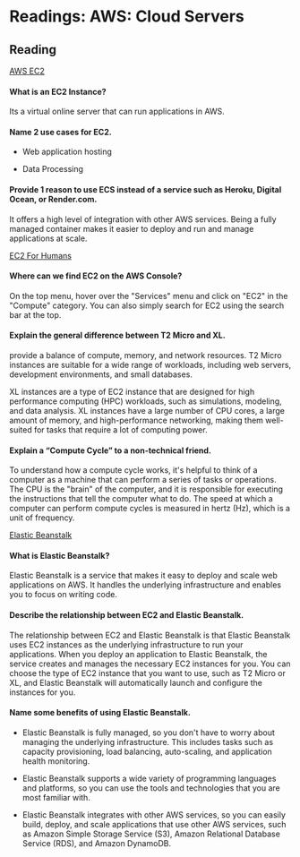 <!-- @format -->

# Readings: AWS: Cloud Servers

## Reading

[AWS EC2](https://aws.amazon.com/ec2/)

#### What is an EC2 Instance?

Its a virtual online server that can run applications in AWS.

#### Name 2 use cases for EC2.

- Web application hosting

- Data Processing

#### Provide 1 reason to use ECS instead of a service such as Heroku, Digital Ocean, or Render.com.

It offers a high level of integration with other AWS services.
Being a fully managed container makes it easier to deploy and run and manage applications at scale.

[EC2 For Humans](https://www.youtube.com/watch?v=lZMkgOMYYIg&ab_channel=Academind)

#### Where can we find EC2 on the AWS Console?

On the top menu, hover over the "Services" menu and click on "EC2" in the "Compute" category. You can also simply search for EC2 using the search bar at the top.

#### Explain the general difference between T2 Micro and XL.

provide a balance of compute, memory, and network resources. T2 Micro instances are suitable for a wide range of workloads, including web servers, development environments, and small databases.

XL instances are a type of EC2 instance that are designed for high performance computing (HPC) workloads, such as simulations, modeling, and data analysis. XL instances have a large number of CPU cores, a large amount of memory, and high-performance networking, making them well-suited for tasks that require a lot of computing power.

#### Explain a “Compute Cycle” to a non-technical friend.

To understand how a compute cycle works, it's helpful to think of a computer as a machine that can perform a series of tasks or operations. The CPU is the "brain" of the computer, and it is responsible for executing the instructions that tell the computer what to do.
The speed at which a computer can perform compute cycles is measured in hertz (Hz), which is a unit of frequency.

[Elastic Beanstalk](https://www.youtube.com/watch?v=SrwxAScdyT0&ab_channel=AmazonWebServices)

#### What is Elastic Beanstalk?

Elastic Beanstalk is a service that makes it easy to deploy and scale web applications on AWS. It handles the underlying infrastructure and enables you to focus on writing code.

#### Describe the relationship between EC2 and Elastic Beanstalk.

The relationship between EC2 and Elastic Beanstalk is that Elastic Beanstalk uses EC2 instances as the underlying infrastructure to run your applications. When you deploy an application to Elastic Beanstalk, the service creates and manages the necessary EC2 instances for you. You can choose the type of EC2 instance that you want to use, such as T2 Micro or XL, and Elastic Beanstalk will automatically launch and configure the instances for you.

#### Name some benefits of using Elastic Beanstalk.

- Elastic Beanstalk is fully managed, so you don't have to worry about managing the underlying infrastructure. This includes tasks such as capacity provisioning, load balancing, auto-scaling, and application health monitoring.

- Elastic Beanstalk supports a wide variety of programming languages and platforms, so you can use the tools and technologies that you are most familiar with.

- Elastic Beanstalk integrates with other AWS services, so you can easily build, deploy, and scale applications that use other AWS services, such as Amazon Simple Storage Service (S3), Amazon Relational Database Service (RDS), and Amazon DynamoDB.
